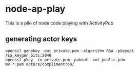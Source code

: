 # node-ap-play

This is a pile of node code playing with ActivityPub

## generating actor keys

```
openssl genpkey -out private.pem -algorithm RSA -pkeyopt rsa_keygen_bits:2048
openssl pkey -in private.pem -pubout -out public.pem 
mv *.pem actors/complimentron/
```

